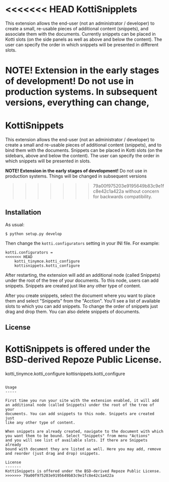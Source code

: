 <<<<<<< HEAD
KottiSnipplets
==============

This extension allows the end-user (not an administrator / developer) 
to create a small, re-usable pieces of additional content (snippets), 
and associate them with the documents. Currently snippets can be placed
in Kotti slots (on the side panels as well as above and below the 
content). The user can specify the order in which snippets will be 
presented in different slots.


**NOTE! Extension in the early stages of development!** Do not use 
in production systems. In subsequent versions, everything can change, 
=======
KottiSnippets
=============

This extension allows the end-user (not an administrator / developer)
to create a small and re-usable pieces of additional content (snippets),
and to bind them with the documents. Snippets can be placed in Kotti slots
(on the sidebars, above and below the content). The user can specify 
the order in which snippets will be presented in slots.


**NOTE! Extension in the early stages of development!** Do not use 
in production systems. Things will be changed in subsequent versions 
>>>>>>> 79a00f975203e9195649b83c9e1fc8e42c1a422a
without concern for backwards compatibility.

Installation
------------

As usual:


```
$ python setup.py develop
```

Then change the ```kotti.configurators``` setting in your INI file. 
For example:

```
kotti.configurators = 
<<<<<<< HEAD
	kotti_tinymce.kotti_configure 
	kottisnippets.kotti_configure
```

After restarting, the extension will add an additional node (called 
Snippets) under the root of the tree of your documents. To this node, 
users can add snippets. Snippets are created just like any other type 
of content.

After you create snippets, select the document where you want to place 
them and select "Snippets" from the "Acction". You'll see a list of 
available slots to which you can add snippets. To change the order of 
snippets just drag and drop them. You can also delete snippets of 
documents.

License
-------
KottiSnippets is offered under the BSD-derived Repoze Public License.
=======
  kotti_tinymce.kotti_configure 
  kottisnippets.kotti_configure
```

Usage
-----

First time you run your site with the extension enabled, it will add 
an additional node (called Snippets) under the root of the tree of your 
documents. You can add snippets to this node. Snippets are created just 
like any other type of content.

When snippets are already created, navigate to the document with which 
you want them to be bound. Select "Snippets" from menu "Actions" 
and you will see list of available slots. If there are Snippets already
bound with document they are listed as well. Here you may add, remove 
and reorder (just drag and drop) snippets.

License
-------
KottiSnippets is offered under the BSD-derived Repoze Public License.
>>>>>>> 79a00f975203e9195649b83c9e1fc8e42c1a422a

